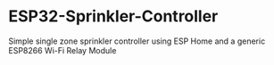 # ESP32-Sprinkler-Controller
Simple single zone sprinkler controller using ESP Home and a generic ESP8266 Wi-Fi Relay Module 
